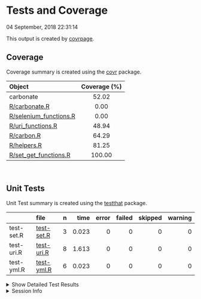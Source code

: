 Tests and Coverage
================
04 September, 2018 22:31:14

This output is created by
[covrpage](https://github.com/yonicd/covrpage).

## Coverage

Coverage summary is created using the
[covr](https://github.com/r-lib/covr) package.

| Object                                               | Coverage (%) |
| :--------------------------------------------------- | :----------: |
| carbonate                                            |    52.02     |
| [R/carbonate.R](../R/carbonate.R)                    |     0.00     |
| [R/selenium\_functions.R](../R/selenium_functions.R) |     0.00     |
| [R/uri\_functions.R](../R/uri_functions.R)           |    48.94     |
| [R/carbon.R](../R/carbon.R)                          |    64.29     |
| [R/helpers.R](../R/helpers.R)                        |    81.25     |
| [R/set\_get\_functions.R](../R/set_get_functions.R)  |    100.00    |

<br>

## Unit Tests

Unit Test summary is created using the
[testthat](https://github.com/r-lib/testthat)
package.

|            | file                              | n |  time | error | failed | skipped | warning |
| ---------- | :-------------------------------- | -: | ----: | ----: | -----: | ------: | ------: |
| test-set.R | [test-set.R](testthat/test-set.R) | 3 | 0.023 |     0 |      0 |       0 |       0 |
| test-uri.R | [test-uri.R](testthat/test-uri.R) | 8 | 1.613 |     0 |      0 |       0 |       0 |
| test-yml.R | [test-yml.R](testthat/test-yml.R) | 6 | 0.023 |     0 |      0 |       0 |       0 |

<details closed>

<summary> Show Detailed Test Results
</summary>

| file                                  | context | test                                        | status | n |  time |
| :------------------------------------ | :------ | :------------------------------------------ | :----- | -: | ----: |
| [test-set.R](testthat/test-set.R#L9)  | set\_   | set functions: set\_template                | PASS   | 1 | 0.019 |
| [test-set.R](testthat/test-set.R#L14) | set\_   | set functions: set\_font\_family            | PASS   | 1 | 0.003 |
| [test-set.R](testthat/test-set.R#L19) | set\_   | set functions: set\_windows\_control\_theme | PASS   | 1 | 0.001 |
| [test-uri.R](testthat/test-uri.R#L10) | uri     | options: benchmark                          | PASS   | 1 | 0.008 |
| [test-uri.R](testthat/test-uri.R#L20) | uri     | uri: benchmark                              | PASS   | 1 | 0.003 |
| [test-uri.R](testthat/test-uri.R#L24) | uri     | uri: 200                                    | PASS   | 1 | 0.834 |
| [test-uri.R](testthat/test-uri.R#L32) | uri     | encode: encode character                    | PASS   | 1 | 0.002 |
| [test-uri.R](testthat/test-uri.R#L36) | uri     | encode: no encode character                 | PASS   | 1 | 0.002 |
| [test-uri.R](testthat/test-uri.R#L44) | uri     | tiny: valid tiny                            | PASS   | 1 | 0.521 |
| [test-uri.R](testthat/test-uri.R#L50) | uri     | tiny: clipboard                             | PASS   | 1 | 0.240 |
| [test-uri.R](testthat/test-uri.R#)    | uri     | bad template: error uri                     | PASS   | 1 | 0.003 |
| [test-yml.R](testthat/test-yml.R#L37) | yml     | yaml fields: rgba                           | PASS   | 1 | 0.004 |
| [test-yml.R](testthat/test-yml.R#L42) | yml     | yaml fields: template                       | PASS   | 1 | 0.002 |
| [test-yml.R](testthat/test-yml.R#L47) | yml     | yaml fields: bad font family                | PASS   | 1 | 0.002 |
| [test-yml.R](testthat/test-yml.R#L52) | yml     | yaml fields: pv                             | PASS   | 1 | 0.002 |
| [test-yml.R](testthat/test-yml.R#L57) | yml     | yaml fields: ph                             | PASS   | 1 | 0.012 |
| [test-yml.R](testthat/test-yml.R#L76) | yml     | namesless palette: fill in palette          | PASS   | 1 | 0.001 |

</details>

<details>

<summary> Session Info </summary>

| Field    | Value                               |
| :------- | :---------------------------------- |
| Version  | R version 3.5.1 (2018-07-02)        |
| Platform | x86\_64-apple-darwin15.6.0 (64-bit) |
| Running  | macOS High Sierra 10.13.5           |
| Language | en\_US                              |
| Timezone | America/New\_York                   |

| Package  | Version |
| :------- | :------ |
| testthat | 2.0.0   |
| covr     | 3.1.0   |
| covrpage | 0.0.53  |

</details>

<!--- Final Status : pass --->
